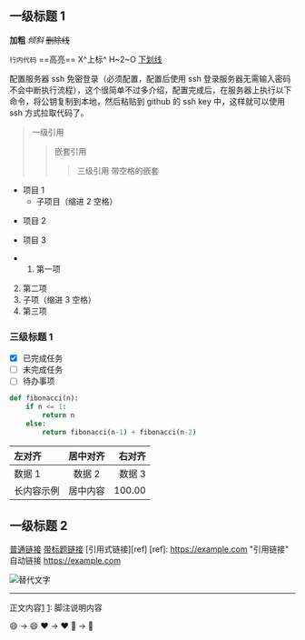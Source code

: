 ## 一级标题 1

**加粗**
_倾斜_
~~删除线~~

`行内代码`
==高亮==
X^上标^
H~2~O
<u>下划线</u>

配置服务器 ssh 免密登录（必须配置，配置后使用 ssh 登录服务器无需输入密码不会中断执行流程），这个很简单不过多介绍，配置完成后，在服务器上执行以下命令，将公钥复制到本地，然后粘贴到 github 的 ssh key 中，这样就可以使用 ssh 方式拉取代码了。

> 一级引用
>
> > 嵌套引用
> >
> > > 三级引用
> > > 带空格的嵌套

- 项目 1
  - 子项目（缩进 2 空格）

* 项目 2

- 项目 3

- 1.  第一项

2.  第二项
3.  子项（缩进 3 空格）
4.  第三项

### 三级标题 1

- [x] 已完成任务
- [ ] 未完成任务
- [ ] 待办事项

```python
def fibonacci(n):
    if n <= 1:
        return n
    else:
        return fibonacci(n-1) + fibonacci(n-2)
```

| 左对齐     | 居中对齐 | 右对齐 |
| :--------- | :------: | -----: |
| 数据 1     |  数据 2  | 数据 3 |
| 长内容示例 | 居中内容 | 100.00 |

## 一级标题 2

[普通链接](https://example.com)
[带标题链接](https://example.com '悬浮提示')
[引用式链接][ref]
[ref]: https://example.com "引用链接"
自动链接 <https://example.com>

![替代文字](https://img.iplaysoft.com/wp-content/uploads/2019/free-images/free_stock_photo.jpg)

---

正文内容[1](@ref)
[1](@ref): 脚注说明内容

:smile: → 😄
:heart: → ❤️
:rocket: → 🚀
